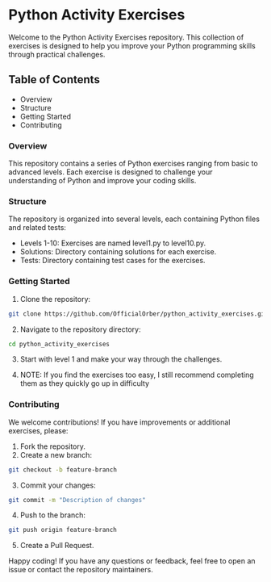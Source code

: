 # Python Activity Exercises
Welcome to the Python Activity Exercises repository. This collection of exercises is designed to help you improve your Python programming skills through practical challenges.

## Table of Contents
- Overview
- Structure
- Getting Started
- Contributing

### Overview
This repository contains a series of Python exercises ranging from basic to advanced levels. Each exercise is designed to challenge your understanding of Python and improve your coding skills.

### Structure
The repository is organized into several levels, each containing Python files and related tests:
- Levels 1-10: Exercises are named level1.py to level10.py.
- Solutions: Directory containing solutions for each exercise.
- Tests: Directory containing test cases for the exercises.

### Getting Started
1. Clone the repository:
``` bash
git clone https://github.com/OfficialOrber/python_activity_exercises.git
```

2. Navigate to the repository directory:
``` bash
cd python_activity_exercises
```

3. Start with level 1 and make your way through the challenges.

4. NOTE: If you find the exercises too easy, I still recommend completing them as they quickly go up in difficulty


### Contributing
We welcome contributions! If you have improvements or additional exercises, please:

1. Fork the repository.
2. Create a new branch:
``` bash
git checkout -b feature-branch
```
3. Commit your changes:
``` bash
git commit -m "Description of changes"
```
4. Push to the branch:
``` bash
git push origin feature-branch
```
5. Create a Pull Request.

Happy coding! If you have any questions or feedback, feel free to open an issue or contact the repository maintainers.
